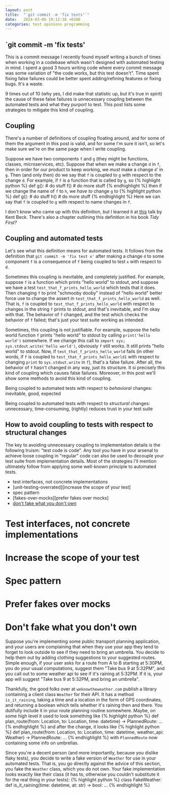 ```yaml
---
layout: post
title:  "`git commit -m 'fix tests'`"
date:   2024-03-06 19:12:38 +0100
categories: test opinions programming
---
```


## `git commit -m 'fix tests'
This is a commit message I recently found myself writing a bunch of times when working in a codebase which wasn't designed with automated testing in mind. I spent a good 3 hours writing code where every commit message was some variation of "the code works, but this test doesn't". Time spent fixing false failures could be better spent adding/refining features or fixing bugs. It's a waste.

9 times out of 10 (why yes, I did make that statistic up, but it's true in spirit) the cause of these false failures is unnecessary coupling between the automated tests and what they purport to test. This post lists some strategies to mitigate this kind of coupling.

## Coupling
There's a number of definitions of coupling floating around, and for some of them the argument in this post is valid, and for some I'm sure it isn't, so let's make sure we're on the same page when I write coupling. 

Suppose we have two components `f` and `g` (they might be functions, classes, microservices, etc). Suppose that when we make a change `d` in `f`, then in order for our product to keep working, we _must_ make a change `d`' in `g`. Then (and only then) do we say that `f` is coupled to `g` with respect to the change `d`. For example, if `f` is a function that is called by `g`, so
{% highlight python %}
def g():
    # do stuff
    f()
    # do more stuff
{% endhighlight %}
then if we change the name of `f` to `h`, we _have to_ change `g` to
{% highlight python %}
def g():
    # do stuff
    h()
    # do more stuff
{% endhighlight %}
Here we can say that `f` is coupled to `g` with respect to name changes in `f`.

I don't know who came up with this definition, but I learned it at [this][coupling-definition] talk by Kent Beck. There's also a chapter outlining this definition in his book _Tidy First?_

## Coupling and automated tests
Let's see what this definition means for automated tests. It follows from the definition that `git commit -m 'fix test x'` after making a change `d` to some component `f` is a consequence of `f` being coupled to test `x` with respect to `d`.

Sometimes this coupling is inevitable, and completely justified. For example, suppose `f` is a function which prints "hello world" to stdout, and suppose we have a test `test_that_f_prints_hello_world` which tests that it does. Then changing `f` to print "schmooby dooby" instead of "hello world" better force use to change the assert in `test_that_f_prints_hello_world` as well. That is, `f` is coupled to `test_that_f_prints_hello_world` with respect to changes in the string `f` prints to stdout, and that's inevitable, and I'm okay with that. The behavior of `f` changed, and the test which checks the behavior of `f` failed; that's just your test suite working as intended.

Sometimes, this coupling is not justifiable. For example, suppose the hello world function `f` prints "hello world" to stdout by calling `print('hello world')` somewhere. If we change this call to `import sys; sys.stdout.write('hello world')`, obviously `f` still works. It still prints "hello world" to stdout. Now, if `test_that_f_prints_hello_world` fails (in other words, if `f` is coupled to `test_that_f_prints_hello_world1` with respect to changing `print` to `sys.stdout.write` in `f`), that's a false failure. After all, the behavior of `f` hasn't changed in any way, just its structure. It si precisely this kind of coupling which causes false failures. Moreover, in this post we'll show some methods to avoid this kind of coupling.

Being coupled to automated tests with respect to _behavioral_ changes: inevitable, good, expected

Being coupled to automated tests with respect to _structural_ changes: unnecessary, time-consuming, (rightly) reduces trust in your test suite


## How to avoid coupling to tests with respect to structural changes
The key to avoiding unnecessary coupling to implementation details is the following truism: "test code is code". Any tool you have in your arsenal to achieve loose coupling in "regular" code can also be used to decouple your test suite from implementation details. Most of the strategies I'll mention ultimately follow from applying some well-known principle to automated tests.

- test interfaces, not concrete implementations
- [unit-testing-overrated][increase the scope of your test]
- spec pattern
- [fakes-over-mocks][prefer fakes over mocks]
- [don't fake what you don't own][dont-own-dont-mock]

# Test interfaces, not concrete implementations

# Increase the scope of your test

# Spec pattern

# Prefer fakes over mocks

# Don't fake what you don't own
Suppose you're implementing some public transport planning application, and your users are complaining that when they use your app they tend to forget to look outside to see if they need to bring an umbrella. You decide to help them out by adding clothing suggestions to your suggested routes. Simple enough, if your user asks for a route from A to B starting at 5:30PM, you do your usual computations, suggest them "Take bus 9 at 5:32PM", and you call out to some weather api to see if it's raining at 5:32PM. If it is, your app will suggest "Take bus 9 at 5:32PM, and bring an umbrella".

Thankfully, the good folks over at `weknowtheweather.com` publish a library containing a client class `Weather` for their API. It has a method `is_it_raining`, taking a time and a location in the form of GPS coordinates, and returning a boolean which tells whether it's raining then and there. You dutifully include it in your route planning routine somewhere. Maybe, on some high level it used to look something like
{% highlight python %}
def plan_route(from: Location, to: Location, time: datetime) -> PlannedRoute:
    ...
{% endhighlight %}
and after the change, it looks like
{% highlight python %}
def plan_route(from: Location, to: Location, time: datetime, weather_api: Weather) -> PlannedRoute:
    ...
{% endhighlight %}
with `PlannedRoute` now containing some info on umbrellas.

Since you're a decent person (and more importantly, because you dislike flaky tests), you decide to write a fake version of `Weather` for use in your automated tests. That is, you go directly against the advice of this section, you fake the `Weather` class, which you do not own. Your fake implementation looks exactly like their class (it has to, otherwise you couldn't substitute it for the real thing in your tests):
{% highlight python %}
class FakeWeather:
    def is_it_raining(time: datetime, at: str) -> bool:
        ...
{% endhighlight %}



[dont-own-dont-mock]: https://hynek.me/articles/what-to-mock-in-5-mins/
[coupling-definition]: https://piped.video/watch?v=yBEcq23OgB4
[fakes-over-mocks]: https://tyrrrz.me/blog/fakes-over-mocks
[unit-testing-overrated]: https://tyrrrz.me/blog/unit-testing-is-overrated

